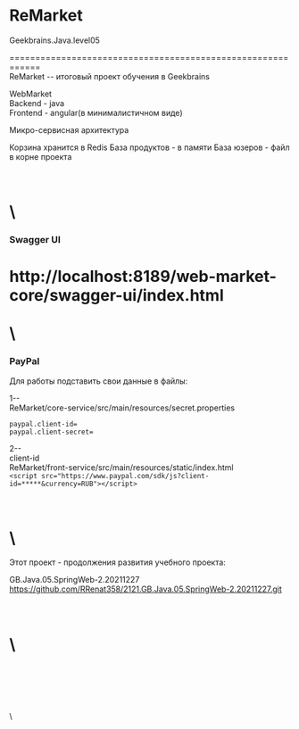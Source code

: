 # ReMarket

Geekbrains.Java.level05  

============================================================   
ReMarket -- итоговый проект обучения в Geekbrains  

WebMarket  
Backend - java  
Frontend - angular(в минималистичном виде)  

Микро-сервисная архитектура

Корзина хранится в Redis
База продуктов - в памяти
База юзеров - файл в корне проекта


\
\
============================================================   
### Swagger UI  
http://localhost:8189/web-market-core/swagger-ui/index.html  
\
\
============================================================   
### PayPal  


Для работы подставить свои данные в файлы:   

1--  
ReMarket/core-service/src/main/resources/secret.properties  

`paypal.client-id=  `  
`paypal.client-secret=  `  

2--  
client-id  
ReMarket/front-service/src/main/resources/static/index.html  
`<script src="https://www.paypal.com/sdk/js?client-id=*****&currency=RUB"></script>`  

\
\
============================================================  
Этот проект - продолжения развития учебного проекта:

GB.Java.05.SpringWeb-2.20211227  
https://github.com/RRenat358/2121.GB.Java.05.SpringWeb-2.20211227.git

\
\
============================================================





















\
\
\
\
\
\


